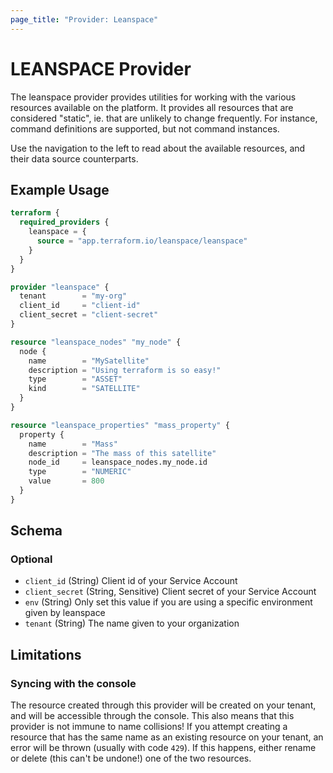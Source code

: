 ```yaml
---
page_title: "Provider: Leanspace"
---
```


# LEANSPACE Provider

The leanspace provider provides utilities for working with the
various resources available on the platform. It provides all
resources that are considered "static", ie. that are unlikely to
change frequently. For instance, command definitions are supported,
but not command instances.

Use the navigation to the left to read about the available resources,
and their data source counterparts.

## Example Usage

```terraform
terraform {
  required_providers {
    leanspace = {
      source = "app.terraform.io/leanspace/leanspace"
    }
  }
}

provider "leanspace" {
  tenant        = "my-org"
  client_id     = "client-id"
  client_secret = "client-secret"
}

resource "leanspace_nodes" "my_node" {
  node {
    name        = "MySatellite"
    description = "Using terraform is so easy!"
    type        = "ASSET"
    kind        = "SATELLITE"
  }
}

resource "leanspace_properties" "mass_property" {
  property {
    name        = "Mass"
    description = "The mass of this satellite"
    node_id     = leanspace_nodes.my_node.id
    type        = "NUMERIC"
    value       = 800
  }
}
```

<!-- schema generated by tfplugindocs -->
## Schema

### Optional

- `client_id` (String) Client id of your Service Account
- `client_secret` (String, Sensitive) Client secret of your Service Account
- `env` (String) Only set this value if you are using a specific environment given by leanspace
- `tenant` (String) The name given to your organization

## Limitations

### Syncing with the console

The resource created through this provider will be created on your
tenant, and will be accessible through the console. This also means
that this provider is not immune to name collisions! If you attempt
creating a resource that has the same name as an existing resource
on your tenant, an error will be thrown (usually with code `429`).
If this happens, either rename or delete (this can't be undone!) 
one of the two resources.
